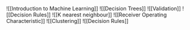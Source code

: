 ![[Introduction to Machine Learning]]
![[Decision Trees]]
![[Validation]]
![[Decision Rules]]
![[K nearest neighbour]]
![[Receiver Operating Characteristic]]
![[Clustering]]
![[Decision Rules]]

